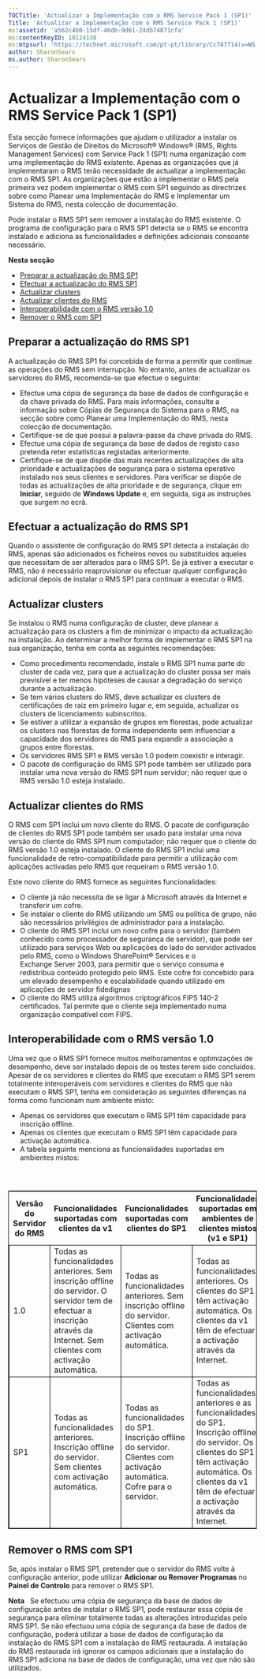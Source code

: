 ```yaml
---
TOCTitle: 'Actualizar a Implementação com o RMS Service Pack 1 (SP1)'
Title: 'Actualizar a Implementação com o RMS Service Pack 1 (SP1)'
ms:assetid: 'a562c4b0-15df-46db-9d61-24db74871cfa'
ms:contentKeyID: 18124138
ms:mtpsurl: 'https://technet.microsoft.com/pt-pt/library/Cc747714(v=WS.10)'
author: SharonSears
ms.author: SharonSears
---
```


Actualizar a Implementação com o RMS Service Pack 1 (SP1)
=========================================================

Esta secção fornece informações que ajudam o utilizador a instalar os Serviços de Gestão de Direitos do Microsoft® Windows® (RMS, Rights Management Services) com Service Pack 1 (SP1) numa organização com uma implementação do RMS existente. Apenas as organizações que já implementaram o RMS terão necessidade de actualizar a implementação com o RMS SP1. As organizações que estão a implementar o RMS pela primeira vez podem implementar o RMS com SP1 seguindo as directrizes sobre como Planear uma Implementação do RMS e Implementar um Sistema do RMS, nesta colecção de documentação.

Pode instalar o RMS SP1 sem remover a instalação do RMS existente. O programa de configuração para o RMS SP1 detecta se o RMS se encontra instalado e adiciona as funcionalidades e definições adicionais consoante necessário.

**Nesta secção**

-   [Preparar a actualização do RMS SP1](#bkmk_1)
-   [Efectuar a actualização do RMS SP1](#bkmk_2)
-   [Actualizar clusters](#bkmk_3)
-   [Actualizar clientes do RMS](#bkmk_4)
-   [Interoperabilidade com o RMS versão 1.0](#bkmk_5)
-   [Remover o RMS com SP1](#bkmk_6)

<span id="BKMK_1"></span>
Preparar a actualização do RMS SP1
----------------------------------

A actualização do RMS SP1 foi concebida de forma a permitir que continue as operações do RMS sem interrupção. No entanto, antes de actualizar os servidores do RMS, recomenda-se que efectue o seguinte:

-   Efectue uma cópia de segurança da base de dados de configuração e da chave privada do RMS. Para mais informações, consulte a informação sobre Cópias de Segurança do Sistema para o RMS, na secção sobre como Planear uma Implementação do RMS, nesta colecção de documentação.
-   Certifique-se de que possui a palavra-passe da chave privada do RMS.
-   Efectue uma cópia de segurança da base de dados de registo caso pretenda reter estatísticas registadas anteriormente.
-   Certifique-se de que dispõe das mais recentes actualizações de alta prioridade e actualizações de segurança para o sistema operativo instalado nos seus clientes e servidores. Para verificar se dispõe de todas as actualizações de alta prioridade e de segurança, clique em **Iniciar**, seguido de **Windows Update** e, em seguida, siga as instruções que surgem no ecrã.

<span id="BKMK_2"></span>
Efectuar a actualização do RMS SP1
----------------------------------

Quando o assistente de configuração do RMS SP1 detecta a instalação do RMS, apenas são adicionados os ficheiros novos ou substituídos aqueles que necessitam de ser alterados para o RMS SP1. Se já estiver a executar o RMS, não é necessário reaprovisionar ou efectuar qualquer configuração adicional depois de instalar o RMS SP1 para continuar a executar o RMS.

<span id="BKMK_3"></span>
Actualizar clusters
-------------------

Se instalou o RMS numa configuração de cluster, deve planear a actualização para os clusters a fim de minimizar o impacto da actualização na instalação. Ao determinar a melhor forma de implementar o RMS SP1 na sua organização, tenha em conta as seguintes recomendações:

-   Como procedimento recomendado, instale o RMS SP1 numa parte do cluster de cada vez, para que a actualização do cluster possa ser mais previsível e ter menos hipóteses de causar a degradação do serviço durante a actualização.
-   Se tem vários clusters do RMS, deve actualizar os clusters de certificações de raiz em primeiro lugar e, em seguida, actualizar os clusters de licenciamento subinscritos.
-   Se estiver a utilizar a expansão de grupos em florestas, pode actualizar os clusters nas florestas de forma independente sem influenciar a capacidade dos servidores do RMS para expandir a associação a grupos entre florestas.
-   Os servidores RMS SP1 e RMS versão 1.0 podem coexistir e interagir.
-   O pacote de configuração do RMS SP1 pode também ser utilizado para instalar uma nova versão do RMS SP1 num servidor; não requer que o RMS versão 1.0 esteja instalado.

<span id="BKMK_4"></span>
Actualizar clientes do RMS
--------------------------

O RMS com SP1 inclui um novo cliente do RMS. O pacote de configuração de clientes do RMS SP1 pode também ser usado para instalar uma nova versão do cliente do RMS SP1 num computador; não requer que o cliente do RMS versão 1.0 esteja instalado. O cliente do RMS SP1 inclui uma funcionalidade de retro-compatibilidade para permitir a utilização com aplicações activadas pelo RMS que requeiram o RMS versão 1.0.

Este novo cliente do RMS fornece as seguintes funcionalidades:

-   O cliente já não necessita de se ligar à Microsoft através da Internet e transferir um cofre.
-   Se instalar o cliente do RMS utilizando um SMS ou política de grupo, não são necessários privilégios de administrador para a instalação.
-   O cliente do RMS SP1 inclui um novo cofre para o servidor (também conhecido como processador de segurança de servidor), que pode ser utilizado para serviços Web ou aplicações do lado do servidor activados pelo RMS, como o Windows SharePoint® Services e o Exchange Server 2003, para permitir que o serviço consuma e redistribua conteúdo protegido pelo RMS. Este cofre foi concebido para um elevado desempenho e escalabilidade quando utilizado em aplicações de servidor fidedignas
-   O cliente do RMS utiliza algoritmos criptográficos FIPS 140-2 certificados. Tal permite que o cliente seja implementado numa organização compatível com FIPS.

<span id="BKMK_5"></span>
Interoperabilidade com o RMS versão 1.0
---------------------------------------

Uma vez que o RMS SP1 fornece muitos melhoramentos e optimizações de desempenho, deve ser instalado depois de os testes terem sido concluídos. Apesar de os servidores e clientes do RMS que executam o RMS SP1 serem totalmente interoperáveis com servidores e clientes do RMS que não executam o RMS SP1, tenha em consideração as seguintes diferenças na forma como funcionam num ambiente misto:

-   Apenas os servidores que executam o RMS SP1 têm capacidade para inscrição offline.
-   Apenas os clientes que executam o RMS SP1 têm capacidade para activação automática.
-   A tabela seguinte menciona as funcionalidades suportadas em ambientes mistos:

###  

 
<table style="border:1px solid black;">
<colgroup>
<col width="25%" />
<col width="25%" />
<col width="25%" />
<col width="25%" />
</colgroup>
<thead>
<tr class="header">
<th>Versão do Servidor do RMS</th>
<th>Funcionalidades suportadas com clientes da v1</th>
<th>Funcionalidades suportadas com clientes do SP1</th>
<th>Funcionalidades suportadas em ambientes de clientes mistos (v1 e SP1)</th>
</tr>
</thead>
<tbody>
<tr class="odd">
<td style="border:1px solid black;">1.0</td>
<td style="border:1px solid black;">Todas as funcionalidades anteriores.
Sem inscrição offline do servidor. O servidor tem de efectuar a inscrição através da Internet.
Sem clientes com activação automática.</td>
<td style="border:1px solid black;">Todas as funcionalidades anteriores.
Sem inscrição offline do servidor.
Clientes com activação automática.</td>
<td style="border:1px solid black;">Todas as funcionalidades anteriores.
Os clientes do SP1 têm activação automática.
Os clientes da v1 têm de efectuar a activação através da Internet.</td>
</tr>
<tr class="even">
<td style="border:1px solid black;">SP1</td>
<td style="border:1px solid black;">Todas as funcionalidades anteriores.
Inscrição offline do servidor.
Sem clientes com activação automática.</td>
<td style="border:1px solid black;">Todas as funcionalidades do SP1.
Inscrição offline do servidor.
Clientes com activação automática.
Cofre para o servidor.</td>
<td style="border:1px solid black;">Todas as funcionalidades anteriores e as funcionalidades do SP1.
Inscrição offline do servidor.
Os clientes do SP1 têm activação automática.
Os clientes da v1 têm de efectuar a activação através da Internet.</td>
</tr>
</tbody>
</table>
 

<span id="BKMK_6"></span>
Remover o RMS com SP1
---------------------

Se, após instalar o RMS SP1, pretender que o servidor do RMS volte à configuração anterior, pode utilizar **Adicionar ou Remover Programas** no **Painel de Controlo** para remover o RMS SP1.

**Nota**   Se efectuou uma cópia de segurança da base de dados de configuração antes de instalar o RMS SP1, pode restaurar essa cópia de segurança para eliminar totalmente todas as alterações introduzidas pelo RMS SP1. Se não efectuou uma cópia de segurança da base de dados de configuração, poderá utilizar a base de dados de configuração da instalação do RMS SP1 com a instalação do RMS restaurada. A instalação do RMS restaurada irá ignorar os campos adicionais que a instalação do RMS SP1 adiciona na base de dados de configuração, uma vez que não são utilizados.
